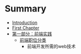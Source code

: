 # Summary

* [Introduction](README.md)
* [First Chapter](chapter1.md)
* [第一部分：前端实践](chapter2.md)
   * [前端职位分类](type-of-f2e-dev.md)
       * 前端开发所需的web技术

